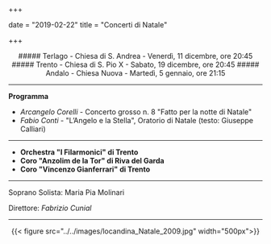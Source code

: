 ﻿+++

date = "2019-02-22"
title = "Concerti di Natale"

+++

    

<center>
##### Terlago - Chiesa di S. Andrea - Venerdì, 11 dicembre, ore 20:45
##### Trento - Chiesa di S. Pio X - Sabato, 19 dicembre, ore 20:45
##### Andalo - Chiesa Nuova - Martedì, 5 gennaio, ore 21:15
</center>

---

**Programma**

* *Arcangelo Corelli* - Concerto grosso n. 8 "Fatto per la notte di Natale"
* *Fabio Conti* - "L’Angelo e la Stella", Oratorio di Natale (testo: Giuseppe Calliari)

---

* **Orchestra "I Filarmonici" di Trento**
* **Coro "Anzolim de la Tor" di Riva del Garda**
* **Coro "Vincenzo Gianferrari" di Trento**

---

Soprano Solista: Maria Pia Molinari


Direttore: *Fabrizio Cunial*

---

<center>

{{< figure src="../../images/locandina_Natale_2009.jpg" width="500px">}}


</center>